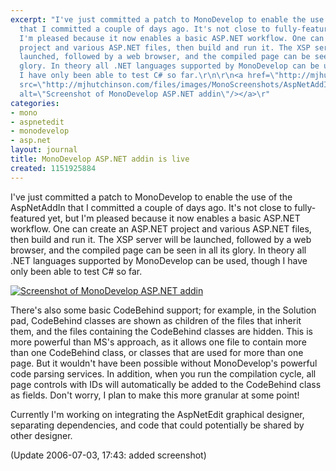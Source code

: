 ```yaml
---
excerpt: "I've just committed a patch to MonoDevelop to enable the use of the AspNetAddIn
  that I committed a couple of days ago. It's not close to fully-featured yet, but
  I'm pleased because it now enables a basic ASP.NET workflow. One can create an ASP.NET
  project and various ASP.NET files, then build and run it. The XSP server will be
  launched, followed by a web browser, and the compiled page can be seen in all its
  glory. In theory all .NET languages supported by MonoDevelop can be used, though
  I have only been able to test C# so far.\r\n\r\n<a href=\"http://mjhutchinson.com/files/images/MonoScreenshots/AspNetAddIn1.png\"><img
  src=\"http://mjhutchinson.com/files/images/MonoScreenshots/AspNetAddIn1-small.png\"
  alt=\"Screenshot of MonoDevelop ASP.NET addin\"/></a>\r"
categories:
- mono
- aspnetedit
- monodevelop
- asp.net
layout: journal
title: MonoDevelop ASP.NET addin is live
created: 1151925884
---
```

I've just committed a patch to MonoDevelop to enable the use of the AspNetAddIn that I committed a couple of days ago. It's not close to fully-featured yet, but I'm pleased because it now enables a basic ASP.NET workflow. One can create an ASP.NET project and various ASP.NET files, then build and run it. The XSP server will be launched, followed by a web browser, and the compiled page can be seen in all its glory. In theory all .NET languages supported by MonoDevelop can be used, though I have only been able to test C# so far.

<a href="http://mjhutchinson.com/files/images/MonoScreenshots/AspNetAddIn1.png"><img src="http://mjhutchinson.com/files/images/MonoScreenshots/AspNetAddIn1-small.png" alt="Screenshot of MonoDevelop ASP.NET addin"/></a>

There's also some basic CodeBehind support; for example, in the Solution pad, CodeBehind classes are shown as children of the files that inherit them, and the files containing the CodeBehind classes are hidden. This is more powerful than MS's approach, as it allows one file to contain more than one CodeBehind class, or classes that are used for more than one page. But it wouldn't have been possible without MonoDevelop's powerful code parsing services. In addition, when you run the compilation cycle, all page controls with IDs will automatically be added to the CodeBehind class as fields. Don't worry, I plan to make this more granular at some point!

Currently I'm working on integrating the AspNetEdit graphical designer, separating dependencies, and code that could potentially be shared by other designer.

(Update 2006-07-03, 17:43: added screenshot)

